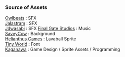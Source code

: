 ### Source of Assets

[Owlbeats](https://soundcloud.com/owlbeatzz) : SFX  
[Jalastram](https://opengameart.org/users/jalastram) : SFX  
[Jdwasabi](https://jdwasabi.itch.io/8-bit-16-bit-sound-effects-pack) : SFX
[Final Gate Studios](https://finalgatestudios.itch.io/music-pack-1) : Music  
[SavvyCow](https://savvycow.itch.io/loudypixelsky) : Background    
[Helianthus Games](https://helianthus-games.itch.io/pixel-art-planets) : Lavaball Sprite  
[Tiny World](https://tinyworlds.itch.io/free-pixel-font-thaleah) : Font  
[Kaganawa](https://twitter.com/kaganawa3) : Game Design / Sprite Assets / Programming 
